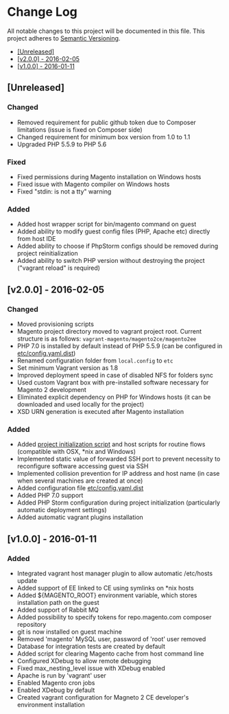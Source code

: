 # Change Log

All notable changes to this project will be documented in this file.
This project adheres to [Semantic Versioning](http://semver.org/).

 * [\[Unreleased\]](#unreleased)
 * [\[v2.0.0\] - 2016-02-05](#v200---2016-02-05)
 * [\[v1.0.0\] - 2016-01-11](#v100---2016-01-11)

## [Unreleased]

### Changed

 - Removed requirement for public github token due to Composer limitations (issue is fixed on Composer side)
 - Changed requirement for minimum box version from 1.0 to 1.1
 - Upgraded PHP 5.5.9 to PHP 5.6

### Fixed

 - Fixed permissions during Magento installation on Windows hosts
 - Fixed issue with Magento compiler on Windows hosts
 - Fixed "stdin: is not a tty" warning

### Added

 - Added host wrapper script for bin/magento command on guest
 - Added ability to modify guest config files (PHP, Apache etc) directly from host IDE
 - Added ability to choose if PhpStorm configs should be removed during project reinitialization
 - Added ability to switch PHP version without destroying the project ("vagrant reload" is required)

## [v2.0.0] - 2016-02-05

### Changed

 - Moved provisioning scripts
 - Magento project directory moved to vagrant project root. Current structure is as follows: `vagrant-magento/magento2ce/magento2ee`
 - PHP 7.0 is installed by default instead of PHP 5.5.9 (can be configured in [etc/config.yaml.dist](etc/config.yaml.dist))
 - Renamed configuration folder from `local.config` to `etc`
 - Set minimum Vagrant version as 1.8
 - Improved deployment speed in case of disabled NFS for folders sync
 - Used custom Vagrant box with pre-installed software necessary for Magento 2 development
 - Eliminated explicit dependency on PHP for Windows hosts (it can be downloaded and used locally for the project)
 - XSD URN generation is executed after Magento installation

### Added

 - Added [project initialization script](init_project.sh) and host scripts for routine flows (compatible with OSX, *nix and Windows)
 - Implemented static value of forwarded SSH port to prevent necessity to reconfigure software accessing guest via SSH
 - Implemented collision prevention for IP address and host name (in case when several machines are created at once)
 - Added configuration file [etc/config.yaml.dist](etc/config.yaml.dist)
 - Added PHP 7.0 support
 - Added PHP Storm configuration during project initialization (particularly automatic deployment settings)
 - Added automatic vagrant plugins installation

## [v1.0.0] - 2016-01-11

### Added

 - Integrated vagrant host manager plugin to allow automatic /etc/hosts update
 - Added support of EE linked to CE using symlinks on *nix hosts
 - Added ${MAGENTO_ROOT} environment variable, which stores installation path on the guest
 - Added support of Rabbit MQ
 - Added possibility to specify tokens for repo.magento.com composer repository
 - git is now installed on guest machine
 - Removed 'magento' MySQL user, password of 'root' user removed
 - Database for integration tests are created by default
 - Added script for clearing Magento cache from host command line
 - Configured XDebug to allow remote debugging
 - Fixed max_nesting_level issue with XDebug enabled
 - Apache is run by 'vagrant' user
 - Enabled Magento cron jobs
 - Enabled XDebug by default
 - Created vagrant configuration for Magneto 2 CE developer's environment installation
